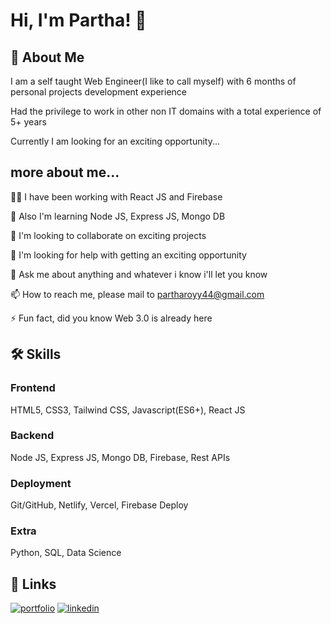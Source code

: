 # Hi, I'm Partha! 👋


## 🚀 About Me
I am a self taught Web Engineer(I like to call myself) with 6 months of personal projects development experience

Had the privilege to work in other non IT domains with a total experience of 5+ years

Currently I am looking for an exciting opportunity...

## more about me...
👨‍💻 I have been working with React JS and Firebase 

🧠 Also I'm learning Node JS, Express JS, Mongo DB

🕺 I'm looking to collaborate on exciting projects

🤔 I'm looking for help with getting an exciting opportunity

💬 Ask me about anything and whatever i know i'll let you know

📫 How to reach me, please mail to partharoyy44@gmail.com

⚡️ Fun fact, did you know Web 3.0 is already here


## 🛠 Skills

### Frontend

HTML5, CSS3, Tailwind CSS, Javascript(ES6+), React JS

### Backend

Node JS, Express JS, Mongo DB, Firebase, Rest APIs

### Deployment

Git/GitHub, Netlify, Vercel, Firebase Deploy

### Extra

Python, SQL, Data Science


## 🔗 Links
[![portfolio](https://img.shields.io/badge/my_portfolio-000?style=for-the-badge&logo=ko-fi&logoColor=white)](https://partharoy.me)
[![linkedin](https://img.shields.io/badge/linkedin-0A66C2?style=for-the-badge&logo=linkedin&logoColor=white)](https://www.linkedin.com/in/partha-roy-58939564/)


